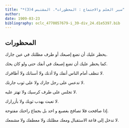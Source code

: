 ```yaml
---
title: "*سير العلم والاجتماع : المحظورات*. المقتبس 4(3)"
author: 
date: 1909-03-23
bibliography: oclc_4770057679-i_39-div_24.d1e5397.bib
---
```




##  المحظورات 

 
 يحظر عليك أن تضع إصبعك أو طرف مظلتك في عين جارك. 

 كما يحظر عليك أن تضع إصبعك في أنفك حتى ولو كان يحك. 

 لا تنظف أمام الناس أنفك ولا أذنك ولا أسنانك ولا أظافرك. 

 لا تدعس على رجل جارك ولا على ثوب جارتك. 

 لا تجلس على طرف كرسيك ولا تهتز عليه. 

 لا تعبث بهدب ثوبك ولا بأزرارك. 

 إذا صافحت فلا تصافح بغصبع و  احد  بل بجماع راحتك مفتوحة. 

 لا تدخل إلى قاعة الاستقبال ومعك مظلتك ولا معطفك ولا مشمعك. 
